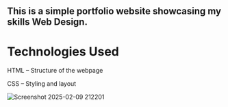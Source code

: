 ## This is a simple portfolio website showcasing my skills Web Design.

# Technologies Used

HTML – Structure of the webpage

CSS – Styling and layout

![Screenshot 2025-02-09 212201](https://github.com/user-attachments/assets/07c36a7a-5bb2-49fd-aa86-f7daf791ac5e)



